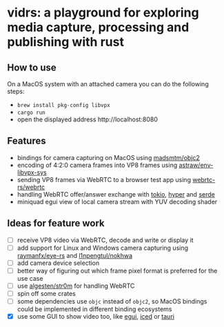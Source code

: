 # vidrs: a playground for exploring media capture, processing and publishing with rust

## How to use

On a MacOS system with an attached camera you can do the following steps:
* `brew install pkg-config libvpx`
* `cargo run`
* open the displayed address http://localhost:8080

## Features

* bindings for camera capturing on MacOS using [madsmtm/objc2](https://github.com/madsmtm/objc2)
* encoding of 4:2:0 camera frames into VP8 frames using [astraw/env-libvpx-sys](https://github.com/astraw/env-libvpx-sys)
* sending VP8 frames via WebRTC to a browser test app using [webrtc-rs/webrtc](https://github.com/webrtc-rs/webrtc)
* handling WebRTC offer/answer exchange with [tokio](https://github.com/tokio-rs/tokio), [hyper](https://github.com/hyperium/hyper) and [serde](https://github.com/serde-rs/serde)
* miniquad egui view of local camera stream with YUV decoding shader

## Ideas for feature work

- [ ] receive VP8 video via WebRTC, decode and write or display it
- [ ] add support for Linux and Windows camera capturing using [raymanfx/eye-rs](https://github.com/raymanfx/eye-rs) and [l1npengtul/nokhwa](https://github.com/l1npengtul/nokhwa)
- [ ] add camera device selection
- [ ] better way of figuring out which frame pixel format is preferred for the use case
- [ ] use [algesten/str0m](https://github.com/algesten/str0m) for handling WebRTC
- [ ] spin off some crates
- [ ] some dependencies use `objc` instead of `objc2`, so MacOS bindings could be implemented in different binding ecosystems
- [x] use some GUI to show video too, like [egui](https://github.com/emilk/egui), [iced](https://github.com/iced-rs/iced) or [tauri](https://github.com/tauri-apps/tauri)
